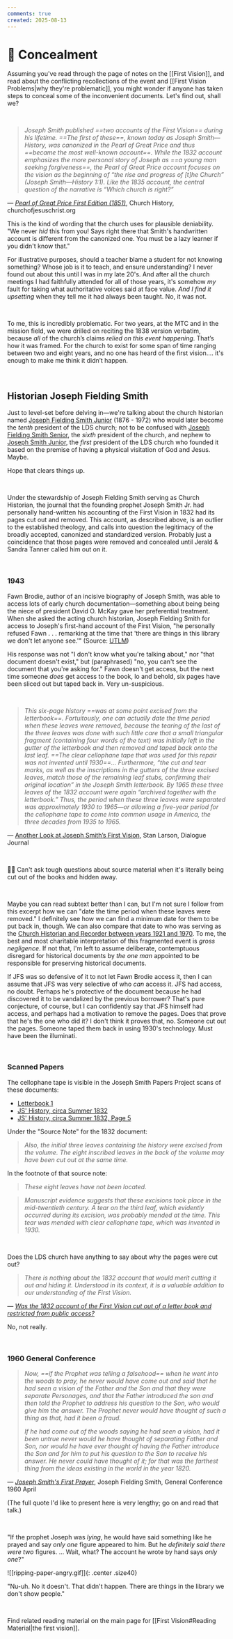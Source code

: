 ```yaml
---
comments: true
created: 2025-08-13
---
```

# 🙈 Concealment
Assuming you've read through the page of notes on the [[First Vision]], and read about the conflicting recollections of the event and [[First Vision Problems|why they're problematic]], you might wonder if anyone has taken steps to conceal some of the inconvenient documents. Let's find out, shall we?

&nbsp;

> *Joseph Smith published ==two accounts of the First Vision== during his lifetime. ==The first of these==, known today as Joseph Smith—History, was canonized in the Pearl of Great Price and thus ==became the most well-known account==. While the 1832 account emphasizes the more personal story of Joseph as ==a young man seeking forgiveness==, the Pearl of Great Price account focuses on the vision as the beginning of “the rise and progress of [t]he Church” (Joseph Smith—History 1:1). Like the 1835 account, the central question of the narrative is “Which church is right?”*

— *[Pearl of Great Price First Edition (1851)](https://history.churchofjesuschrist.org/content/library/pearl-of-great-price-first-edition-1851?lang=eng)*, Church History, churchofjesuschrist.org

This is the kind of wording that the church uses for plausible deniability. "We never *hid* this from you! Says right there that Smith's handwritten account is different from the canonized one. You must be a lazy learner if you didn't know that."

For illustrative purposes, should a teacher blame a student for not knowing something? Whose job is it to teach, and ensure understanding? I never found out about this until I was in my late 20's. And after all the church meetings I had faithfully attended for all of those years, it's somehow *my* fault for taking what authoritative voices said at face value. *And I find it upsetting* when they tell me it had always been taught. No, it was not.

&nbsp;

To me, this is incredibly problematic. For two years, at the MTC and in the mission field, we were drilled on reciting the 1838 version verbatim, because *all* of the church’s claims *relied on this event happening*. That’s how it was framed. For the church to exist for some span of time ranging between two and eight years, and no one has heard of the first vision.... it's enough to make me think it didn’t happen.

&nbsp;

## Historian Joseph Fielding Smith
Just to level-set before delving in&mdash;we're talking about the church historian named [Joseph Fielding Smith Junior](https://en.wikipedia.org/wiki/Joseph_Fielding_Smith) (1876 - 1972) who would later become the *tenth* president of the LDS church; not to be confused with [Joseph Fielding Smith Senior](https://en.wikipedia.org/wiki/Joseph_F._Smith), the *sixth* president of the church, and nephew to [Joseph Smith Junior](https://en.wikipedia.org/wiki/Joseph_Smith), the *first* president of the LDS church who founded it based on the premise of having a physical visitation of God and Jesus. Maybe.

Hope that clears things up.

&nbsp;

Under the stewardship of Joseph Fielding Smith serving as Church Historian, the journal that the founding prophet Joseph Smith Jr. had personally hand-written his accounting of the First Vision in 1832 had its pages cut out and removed. This account, as described above, is an outlier to the established theology, and calls into question the legitimacy of the broadly accepted, canonized and standardized version. Probably just a coincidence that those pages were removed and concealed until Jerald & Sandra Tanner called him out on it.

&nbsp;

### 1943
Fawn Brodie, author of an incisive biography of Joseph Smith, was able to access lots of early church documentation&mdash;something about being being the niece of president David O. McKay gave her preferential treatment. When she asked the acting church historian, Joseph Fielding Smith for access to Joseph's first-hand account of the First Vision, "he personally refused Fawn . . . remarking at the time that 'there are things in this library we don't let anyone see.'" (Source: [UTLM](https://www.utlm.org/newsletters/no108.htm#Letterto))

His response was not "I don't know what you're talking about," nor "that document doesn't exist," but (paraphrased) "no, you can't see the document that you're asking for." Fawn doesn't get access, but the next time someone *does* get access to the book, lo and behold, six pages have been sliced out but taped back in. Very un-suspicious.

&nbsp;

> *This six-page history ==was at some point excised from the letterbook==. Fortuitously, one can actually date the time period when these leaves were removed, because the tearing of the last of the three leaves was done with such little care that a small triangular fragment (containing four words of the text) was initially left in the gutter of the letterbook and then removed and taped back onto the last leaf. ==The clear cellophane tape that was used for this repair was not invented until 1930==... Furthermore, “the cut and tear marks, as well as the inscriptions in the gutters of the three excised leaves, match those of the remaining leaf stubs, confirming their original location” in the Joseph Smith letterbook. By 1965 these three leaves of the 1832 account were again “archived together with the letterbook.” Thus, the period when these three leaves were separated was approximately 1930 to 1965—or allowing a five-year period for the cellophane tape to come into common usage in America, the three decades from 1935 to 1965.*

— [Another Look at Joseph Smith’s First Vision](https://www.dialoguejournal.com/articles/another-look-at-joseph-smiths-first-vision/#pdf-wrap), Stan Larson, Dialogue Journal

&nbsp;

🤷‍♂️ Can't ask tough questions about source material when it's literally being cut out of the books and hidden away.

&nbsp;

Maybe you can read subtext better than I can, but I'm not sure I follow from this excerpt how we can "date the time period when these leaves were removed." I definitely see how we can find a minimum date for them to be put back in, though. We can also compare that date to who was serving as the [Church Historian and Recorder between years 1921 and 1970](https://www.churchofjesuschrist.org/study/history/topics/joseph-fielding-smith?lang=eng&id=p4#p4). To me, the best and most charitable interpretation of this fragmented event is *gross negligence*. If not that, I'm left to assume deliberate, contemptuous disregard for historical documents by *the one man* appointed to be responsible for preserving historical documents.

If JFS was so defensive of it to not let Fawn Brodie access it, then I can assume that JFS was very selective of who *can* access it. JFS had access, no doubt. Perhaps he's protective of the document because he had discovered it to be vandalized by the previous borrower? That's pure conjecture, of course, but I can confidently say that JFS himself had access, and perhaps had a motivation to remove the pages. Does that prove that he's the one who did it? I don't think it proves that, no. Someone cut out the pages. Someone taped them back in using 1930's technology. Must have been the illuminati.

&nbsp;

### Scanned Papers
The cellophane tape is visible in the Joseph Smith Papers Project scans of these documents:

- [Letterbook 1](https://www.josephsmithpapers.org/paper-summary/letterbook-1/9#source-note)
- [JS' History, circa Summer 1832](https://www.josephsmithpapers.org/paper-summary/history-circa-summer-1832/1#source-note)
- [JS' History, circa Summer 1832, Page 5](https://www.josephsmithpapers.org/paper-summary/history-circa-summer-1832/5)

Under the "Source Note" for the 1832 document:

> *Also, the initial three leaves containing the history were excised from the volume. The eight inscribed leaves in the back of the volume may have been cut out at the same time.*

In the footnote of that source note:

> *These eight leaves have not been located.*

> *Manuscript evidence suggests that these excisions took place in the mid-twentieth century. A tear on the third leaf, which evidently occurred during its excision, was probably mended at the time. This tear was mended with clear cellophane tape, which was invented in 1930.*

&nbsp;

Does the LDS church have anything to say about why the pages were cut out?

> *There is nothing about the 1832 account that would merit cutting it out and hiding it. Understood in its context, it is a valuable addition to our understanding of the First Vision.*

&mdash; *[Was the 1832 account of the First Vision cut out of a letter book and restricted from public access?](https://www.churchofjesuschrist.org/study/manual/first-vision-accounts-faq/04-was-the-1832-account?lang=eng)*

No, not really.

&nbsp;

### 1960 General Conference
> *Now, ==if the Prophet was telling a falsehood== when he went into the woods to pray, he never would have come out and said that he had seen a vision of the Father and the Son and that they were separate Personages, and that the Father introduced the son and then told the Prophet to address his question to the Son, who would give him the answer. The Prophet never would have thought of such a thing as that, had it been a fraud.*
> 
> *If he had come out of the woods saying he had seen a vision, had it been untrue never would he have thought of separating Father and Son, nor would he have ever thought of having the Father introduce the Son and for him to put his question to the Son to receive his answer. He never could have thought of it; for that was the farthest thing from the ideas existing in the world in the year 1820.*

&mdash; *[Joseph Smith's First Prayer](https://scriptures.byu.edu/#:t42a:g82)*, Joseph Fielding Smith, General Conference 1960 April

(The full quote I'd like to present here is very lengthy; go on and read that talk.)

&nbsp;

"If the prophet Joseph was *lying*, he would have said something like he prayed and say *only one* figure appeared to him. But he *definitely said there were two* figures. ... Wait, what? The account he wrote by hand says *only one*?"

![[ripping-paper-angry.gif]]{: .center .size40}

"Nu-uh. No it doesn't. That didn't happen. There are things in the library we don't show people."

&nbsp;

Find related reading material on the main page for [[First Vision#Reading Material|the first vision]].